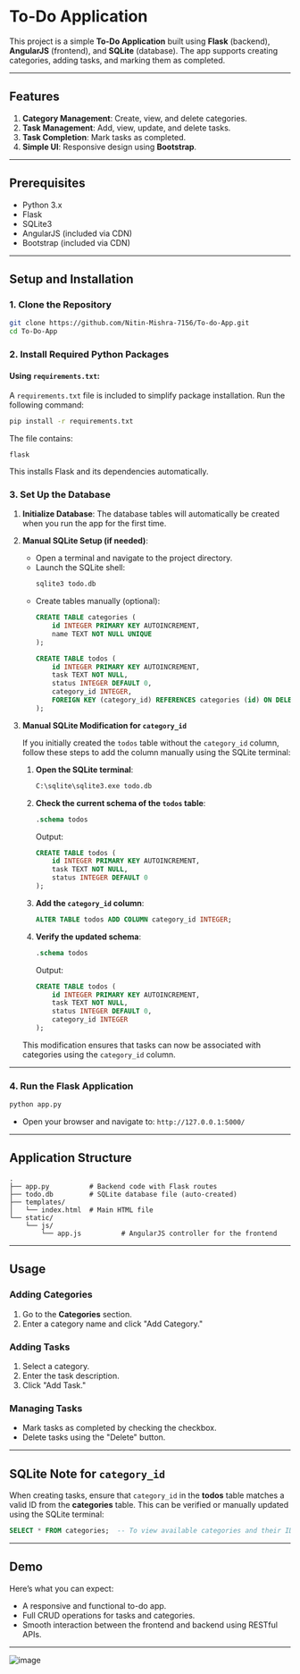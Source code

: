 # To-Do Application

This project is a simple **To-Do Application** built using **Flask** (backend), **AngularJS** (frontend), and **SQLite** (database). The app supports creating categories, adding tasks, and marking them as completed.

---

## Features
1. **Category Management**: Create, view, and delete categories.
2. **Task Management**: Add, view, update, and delete tasks.
3. **Task Completion**: Mark tasks as completed.
4. **Simple UI**: Responsive design using **Bootstrap**.

---

## Prerequisites
- Python 3.x
- Flask
- SQLite3
- AngularJS (included via CDN)
- Bootstrap (included via CDN)

---

## Setup and Installation

### 1. Clone the Repository
```bash
git clone https://github.com/Nitin-Mishra-7156/To-do-App.git
cd To-Do-App
```

### 2. Install Required Python Packages

#### Using `requirements.txt`:
A `requirements.txt` file is included to simplify package installation. Run the following command:
```bash
pip install -r requirements.txt
```

The file contains:
```
flask
```

This installs Flask and its dependencies automatically.

### 3. Set Up the Database
1. **Initialize Database**: The database tables will automatically be created when you run the app for the first time.
2. **Manual SQLite Setup (if needed)**:
   - Open a terminal and navigate to the project directory.
   - Launch the SQLite shell:
     ```bash
     sqlite3 todo.db
     ```
   - Create tables manually (optional):
     ```sql
     CREATE TABLE categories (
         id INTEGER PRIMARY KEY AUTOINCREMENT,
         name TEXT NOT NULL UNIQUE
     );

     CREATE TABLE todos (
         id INTEGER PRIMARY KEY AUTOINCREMENT,
         task TEXT NOT NULL,
         status INTEGER DEFAULT 0,
         category_id INTEGER,
         FOREIGN KEY (category_id) REFERENCES categories (id) ON DELETE CASCADE
     );
     ```
 3. **Manual SQLite Modification for `category_id`**

     If you initially created the `todos` table without the `category_id` column, follow these steps to add the column manually using the SQLite terminal:

     1. **Open the SQLite terminal**:
        ```bash
        C:\sqlite\sqlite3.exe todo.db
        ```
     2. **Check the current schema of the `todos` table**:
        ```sql
        .schema todos
        ```
        Output:
        ```sql
        CREATE TABLE todos (
            id INTEGER PRIMARY KEY AUTOINCREMENT,
            task TEXT NOT NULL,
            status INTEGER DEFAULT 0
        );
        ```
     3. **Add the `category_id` column**:
        ```sql
        ALTER TABLE todos ADD COLUMN category_id INTEGER;
        ```

     4. **Verify the updated schema**:
        ```sql
        .schema todos
        ```
        Output:
        ```sql
        CREATE TABLE todos (
            id INTEGER PRIMARY KEY AUTOINCREMENT,
            task TEXT NOT NULL,
            status INTEGER DEFAULT 0,
            category_id INTEGER
        );
        ```
     This modification ensures that tasks can now be associated with categories using the `category_id` column.

---

### 4. Run the Flask Application
```bash
python app.py
```
- Open your browser and navigate to: `http://127.0.0.1:5000/`

---

## Application Structure
```plaintext
.
├── app.py          # Backend code with Flask routes
├── todo.db         # SQLite database file (auto-created)
├── templates/
│   └── index.html  # Main HTML file
└── static/
    └── js/       
        └── app.js          # AngularJS controller for the frontend
```

---

## Usage

### Adding Categories
1. Go to the **Categories** section.
2. Enter a category name and click "Add Category."

### Adding Tasks
1. Select a category.
2. Enter the task description.
3. Click "Add Task."

### Managing Tasks
- Mark tasks as completed by checking the checkbox.
- Delete tasks using the "Delete" button.

---

## SQLite Note for `category_id`
When creating tasks, ensure that `category_id` in the **todos** table matches a valid ID from the **categories** table. This can be verified or manually updated using the SQLite terminal:
```sql
SELECT * FROM categories;  -- To view available categories and their IDs.
```

---

## Demo
Here’s what you can expect:
- A responsive and functional to-do app.
- Full CRUD operations for tasks and categories.
- Smooth interaction between the frontend and backend using RESTful APIs.

---


![image](https://github.com/user-attachments/assets/23fd19e3-d6a2-437e-b64d-3a7b45d74de6)
